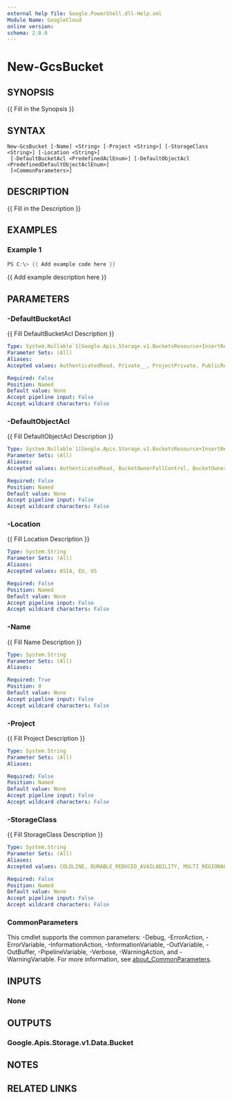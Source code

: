 ```yaml
---
external help file: Google.PowerShell.dll-Help.xml
Module Name: GoogleCloud
online version:
schema: 2.0.0
---
```


# New-GcsBucket

## SYNOPSIS
{{ Fill in the Synopsis }}

## SYNTAX

```
New-GcsBucket [-Name] <String> [-Project <String>] [-StorageClass <String>] [-Location <String>]
 [-DefaultBucketAcl <PredefinedAclEnum>] [-DefaultObjectAcl <PredefinedDefaultObjectAclEnum>]
 [<CommonParameters>]
```

## DESCRIPTION
{{ Fill in the Description }}

## EXAMPLES

### Example 1
```powershell
PS C:\> {{ Add example code here }}
```

{{ Add example description here }}

## PARAMETERS

### -DefaultBucketAcl
{{ Fill DefaultBucketAcl Description }}

```yaml
Type: System.Nullable`1[Google.Apis.Storage.v1.BucketsResource+InsertRequest+PredefinedAclEnum]
Parameter Sets: (All)
Aliases:
Accepted values: AuthenticatedRead, Private__, ProjectPrivate, PublicRead, PublicReadWrite

Required: False
Position: Named
Default value: None
Accept pipeline input: False
Accept wildcard characters: False
```

### -DefaultObjectAcl
{{ Fill DefaultObjectAcl Description }}

```yaml
Type: System.Nullable`1[Google.Apis.Storage.v1.BucketsResource+InsertRequest+PredefinedDefaultObjectAclEnum]
Parameter Sets: (All)
Aliases:
Accepted values: AuthenticatedRead, BucketOwnerFullControl, BucketOwnerRead, Private__, ProjectPrivate, PublicRead

Required: False
Position: Named
Default value: None
Accept pipeline input: False
Accept wildcard characters: False
```

### -Location
{{ Fill Location Description }}

```yaml
Type: System.String
Parameter Sets: (All)
Aliases:
Accepted values: ASIA, EU, US

Required: False
Position: Named
Default value: None
Accept pipeline input: False
Accept wildcard characters: False
```

### -Name
{{ Fill Name Description }}

```yaml
Type: System.String
Parameter Sets: (All)
Aliases:

Required: True
Position: 0
Default value: None
Accept pipeline input: False
Accept wildcard characters: False
```

### -Project
{{ Fill Project Description }}

```yaml
Type: System.String
Parameter Sets: (All)
Aliases:

Required: False
Position: Named
Default value: None
Accept pipeline input: False
Accept wildcard characters: False
```

### -StorageClass
{{ Fill StorageClass Description }}

```yaml
Type: System.String
Parameter Sets: (All)
Aliases:
Accepted values: COLDLINE, DURABLE_REDUCED_AVAILABILITY, MULTI_REGIONAL, NEARLINE, REGIONAL, STANDARD

Required: False
Position: Named
Default value: None
Accept pipeline input: False
Accept wildcard characters: False
```

### CommonParameters
This cmdlet supports the common parameters: -Debug, -ErrorAction, -ErrorVariable, -InformationAction, -InformationVariable, -OutVariable, -OutBuffer, -PipelineVariable, -Verbose, -WarningAction, and -WarningVariable. For more information, see [about_CommonParameters](http://go.microsoft.com/fwlink/?LinkID=113216).

## INPUTS

### None

## OUTPUTS

### Google.Apis.Storage.v1.Data.Bucket

## NOTES

## RELATED LINKS
